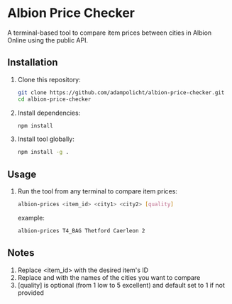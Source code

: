 # Albion Price Checker

A terminal-based tool to compare item prices between cities in Albion Online using the public API.

## Installation

1. Clone this repository:
   ```bash
   git clone https://github.com/adampolicht/albion-price-checker.git
   cd albion-price-checker
2. Install dependencies:
   ```bash
   npm install
3. Install tool globally:
   ```bash
   npm install -g .

## Usage
1. Run the tool from any terminal to compare item prices:
   ```bash
   albion-prices <item_id> <city1> <city2> [quality]
   ```
   example:
   ```bash
   albion-prices T4_BAG Thetford Caerleon 2

## Notes
1. Replace <item_id> with the desired item's ID
2. Replace <city1> and <city2> with the names of the cities you want to compare
3. [quality] is optional (from 1 low to 5 excellent) and default set to 1 if not provided
